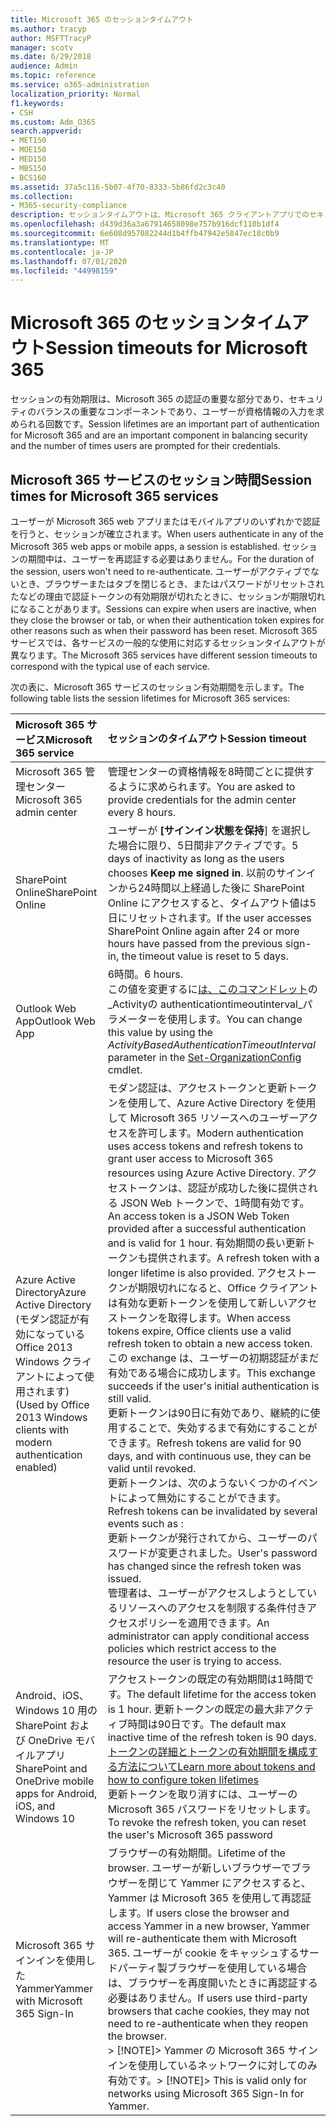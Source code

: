 ```yaml
---
title: Microsoft 365 のセッションタイムアウト
ms.author: tracyp
author: MSFTTracyP
manager: scotv
ms.date: 6/29/2018
audience: Admin
ms.topic: reference
ms.service: o365-administration
localization_priority: Normal
f1.keywords:
- CSH
ms.custom: Adm_O365
search.appverid:
- MET150
- MOE150
- MED150
- MBS150
- BCS160
ms.assetid: 37a5c116-5b07-4f70-8333-5b86fd2c3c40
ms.collection:
- M365-security-compliance
description: セッションタイムアウトは、Microsoft 365 クライアントアプリでのセキュリティと容易なアクセスのバランスを取るために使用されます。
ms.openlocfilehash: d439d36a3a67914658098e757b916dcf110b1df4
ms.sourcegitcommit: 6e608d957082244d1b4ffb47942e5847ec18c0b9
ms.translationtype: MT
ms.contentlocale: ja-JP
ms.lasthandoff: 07/01/2020
ms.locfileid: "44998159"
---
```

# <a name="session-timeouts-for-microsoft-365"></a><span data-ttu-id="34c13-103">Microsoft 365 のセッションタイムアウト</span><span class="sxs-lookup"><span data-stu-id="34c13-103">Session timeouts for Microsoft 365</span></span>

<span data-ttu-id="34c13-104">セッションの有効期限は、Microsoft 365 の認証の重要な部分であり、セキュリティのバランスの重要なコンポーネントであり、ユーザーが資格情報の入力を求められる回数です。</span><span class="sxs-lookup"><span data-stu-id="34c13-104">Session lifetimes are an important part of authentication for Microsoft 365 and are an important component in balancing security and the number of times users are prompted for their credentials.</span></span>
  
## <a name="session-times-for-microsoft-365-services"></a><span data-ttu-id="34c13-105">Microsoft 365 サービスのセッション時間</span><span class="sxs-lookup"><span data-stu-id="34c13-105">Session times for Microsoft 365 services</span></span>

<span data-ttu-id="34c13-106">ユーザーが Microsoft 365 web アプリまたはモバイルアプリのいずれかで認証を行うと、セッションが確立されます。</span><span class="sxs-lookup"><span data-stu-id="34c13-106">When users authenticate in any of the Microsoft 365 web apps or mobile apps, a session is established.</span></span> <span data-ttu-id="34c13-107">セッションの期間中は、ユーザーを再認証する必要はありません。</span><span class="sxs-lookup"><span data-stu-id="34c13-107">For the duration of the session, users won't need to re-authenticate.</span></span> <span data-ttu-id="34c13-108">ユーザーがアクティブでないとき、ブラウザーまたはタブを閉じるとき、またはパスワードがリセットされたなどの理由で認証トークンの有効期限が切れたときに、セッションが期限切れになることがあります。</span><span class="sxs-lookup"><span data-stu-id="34c13-108">Sessions can expire when users are inactive, when they close the browser or tab, or when their authentication token expires for other reasons such as when their password has been reset.</span></span> <span data-ttu-id="34c13-109">Microsoft 365 サービスでは、各サービスの一般的な使用に対応するセッションタイムアウトが異なります。</span><span class="sxs-lookup"><span data-stu-id="34c13-109">The Microsoft 365 services have different session timeouts to correspond with the typical use of each service.</span></span>
  
<span data-ttu-id="34c13-110">次の表に、Microsoft 365 サービスのセッション有効期間を示します。</span><span class="sxs-lookup"><span data-stu-id="34c13-110">The following table lists the session lifetimes for Microsoft 365 services:</span></span>
  
|<span data-ttu-id="34c13-111">**Microsoft 365 サービス**</span><span class="sxs-lookup"><span data-stu-id="34c13-111">**Microsoft 365 service**</span></span>|<span data-ttu-id="34c13-112">**セッションのタイムアウト**</span><span class="sxs-lookup"><span data-stu-id="34c13-112">**Session timeout**</span></span>|
|:-----|:-----|
|<span data-ttu-id="34c13-113">Microsoft 365 管理センター</span><span class="sxs-lookup"><span data-stu-id="34c13-113">Microsoft 365 admin center</span></span>  <br/> |<span data-ttu-id="34c13-114">管理センターの資格情報を8時間ごとに提供するように求められます。</span><span class="sxs-lookup"><span data-stu-id="34c13-114">You are asked to provide credentials for the admin center every 8 hours.</span></span>  <br/> |
|<span data-ttu-id="34c13-115">SharePoint Online</span><span class="sxs-lookup"><span data-stu-id="34c13-115">SharePoint Online</span></span>  <br/> |<span data-ttu-id="34c13-116">ユーザーが **[サインイン状態を保持**] を選択した場合に限り、5日間非アクティブです。</span><span class="sxs-lookup"><span data-stu-id="34c13-116">5 days of inactivity as long as the users chooses **Keep me signed in**.</span></span> <span data-ttu-id="34c13-117">以前のサインインから24時間以上経過した後に SharePoint Online にアクセスすると、タイムアウト値は5日にリセットされます。</span><span class="sxs-lookup"><span data-stu-id="34c13-117">If the user accesses SharePoint Online again after 24 or more hours have passed from the previous sign-in, the timeout value is reset to 5 days.</span></span>  <br/> |
|<span data-ttu-id="34c13-118">Outlook Web App</span><span class="sxs-lookup"><span data-stu-id="34c13-118">Outlook Web App</span></span>  <br/> |<span data-ttu-id="34c13-119">6時間。</span><span class="sxs-lookup"><span data-stu-id="34c13-119">6 hours.</span></span>  <br/> <span data-ttu-id="34c13-120">この値を変更するに[は、このコマンドレット](https://go.microsoft.com/fwlink/p/?LinkId=615378)の_Activityの authenticationtimeoutinterval_パラメーターを使用します。</span><span class="sxs-lookup"><span data-stu-id="34c13-120">You can change this value by using the  _ActivityBasedAuthenticationTimeoutInterval_ parameter in the [Set-OrganizationConfig](https://go.microsoft.com/fwlink/p/?LinkId=615378) cmdlet.</span></span>  <br/> |
|<span data-ttu-id="34c13-121">Azure Active Directory</span><span class="sxs-lookup"><span data-stu-id="34c13-121">Azure Active Directory</span></span>  <br/> <span data-ttu-id="34c13-122">(モダン認証が有効になっている Office 2013 Windows クライアントによって使用されます)</span><span class="sxs-lookup"><span data-stu-id="34c13-122">(Used by Office 2013 Windows clients with modern authentication enabled)</span></span>  <br/> | <span data-ttu-id="34c13-123">モダン認証は、アクセストークンと更新トークンを使用して、Azure Active Directory を使用して Microsoft 365 リソースへのユーザーアクセスを許可します。</span><span class="sxs-lookup"><span data-stu-id="34c13-123">Modern authentication uses access tokens and refresh tokens to grant user access to Microsoft 365 resources using Azure Active Directory.</span></span> <span data-ttu-id="34c13-124">アクセストークンは、認証が成功した後に提供される JSON Web トークンで、1時間有効です。</span><span class="sxs-lookup"><span data-stu-id="34c13-124">An access token is a JSON Web Token provided after a successful authentication and is valid for 1 hour.</span></span> <span data-ttu-id="34c13-125">有効期間の長い更新トークンも提供されます。</span><span class="sxs-lookup"><span data-stu-id="34c13-125">A refresh token with a longer lifetime is also provided.</span></span> <span data-ttu-id="34c13-126">アクセストークンが期限切れになると、Office クライアントは有効な更新トークンを使用して新しいアクセストークンを取得します。</span><span class="sxs-lookup"><span data-stu-id="34c13-126">When access tokens expire, Office clients use a valid refresh token to obtain a new access token.</span></span> <span data-ttu-id="34c13-127">この exchange は、ユーザーの初期認証がまだ有効である場合に成功します。</span><span class="sxs-lookup"><span data-stu-id="34c13-127">This exchange succeeds if the user's initial authentication is still valid.</span></span>  <br/>  <span data-ttu-id="34c13-128">更新トークンは90日に有効であり、継続的に使用することで、失効するまで有効にすることができます。</span><span class="sxs-lookup"><span data-stu-id="34c13-128">Refresh tokens are valid for 90 days, and with continuous use, they can be valid until revoked.</span></span>  <br/>  <span data-ttu-id="34c13-129">更新トークンは、次のようないくつかのイベントによって無効にすることができます。</span><span class="sxs-lookup"><span data-stu-id="34c13-129">Refresh tokens can be invalidated by several events such as :</span></span>  <br/>  <span data-ttu-id="34c13-130">更新トークンが発行されてから、ユーザーのパスワードが変更されました。</span><span class="sxs-lookup"><span data-stu-id="34c13-130">User's password has changed since the refresh token was issued.</span></span>  <br/>  <span data-ttu-id="34c13-131">管理者は、ユーザーがアクセスしようとしているリソースへのアクセスを制限する条件付きアクセスポリシーを適用できます。</span><span class="sxs-lookup"><span data-stu-id="34c13-131">An administrator can apply conditional access policies which restrict access to the resource the user is trying to access.</span></span>  <br/> |
|<span data-ttu-id="34c13-132">Android、iOS、Windows 10 用の SharePoint および OneDrive モバイルアプリ</span><span class="sxs-lookup"><span data-stu-id="34c13-132">SharePoint and OneDrive mobile apps for Android, iOS, and Windows 10</span></span>  <br/> |<span data-ttu-id="34c13-133">アクセストークンの既定の有効期間は1時間です。</span><span class="sxs-lookup"><span data-stu-id="34c13-133">The default lifetime for the access token is 1 hour.</span></span> <span data-ttu-id="34c13-134">更新トークンの既定の最大非アクティブ時間は90日です。</span><span class="sxs-lookup"><span data-stu-id="34c13-134">The default max inactive time of the refresh token is 90 days.</span></span>  <br/> [<span data-ttu-id="34c13-135">トークンの詳細とトークンの有効期間を構成する方法について</span><span class="sxs-lookup"><span data-stu-id="34c13-135">Learn more about tokens and how to configure token lifetimes</span></span>](https://docs.microsoft.com/azure/active-directory/active-directory-configurable-token-lifetimes) <br/> <span data-ttu-id="34c13-136">更新トークンを取り消すには、ユーザーの Microsoft 365 パスワードをリセットします。</span><span class="sxs-lookup"><span data-stu-id="34c13-136">To revoke the refresh token, you can reset the user's Microsoft 365 password</span></span>  <br/> |
|<span data-ttu-id="34c13-137">Microsoft 365 サインインを使用した Yammer</span><span class="sxs-lookup"><span data-stu-id="34c13-137">Yammer with Microsoft 365 Sign-In</span></span>  <br/> |<span data-ttu-id="34c13-138">ブラウザーの有効期間。</span><span class="sxs-lookup"><span data-stu-id="34c13-138">Lifetime of the browser.</span></span> <span data-ttu-id="34c13-139">ユーザーが新しいブラウザーでブラウザーを閉じて Yammer にアクセスすると、Yammer は Microsoft 365 を使用して再認証します。</span><span class="sxs-lookup"><span data-stu-id="34c13-139">If users close the browser and access Yammer in a new browser, Yammer will re-authenticate them with Microsoft 365.</span></span> <span data-ttu-id="34c13-140">ユーザーが cookie をキャッシュするサードパーティ製ブラウザーを使用している場合は、ブラウザーを再度開いたときに再認証する必要はありません。</span><span class="sxs-lookup"><span data-stu-id="34c13-140">If users use third-party browsers that cache cookies, they may not need to re-authenticate when they reopen the browser.</span></span>  <br/> <span data-ttu-id="34c13-141">> [!NOTE]> Yammer の Microsoft 365 サインインを使用しているネットワークに対してのみ有効です。</span><span class="sxs-lookup"><span data-stu-id="34c13-141">> [!NOTE]> This is valid only for networks using Microsoft 365 Sign-In for Yammer.</span></span>           |
   

